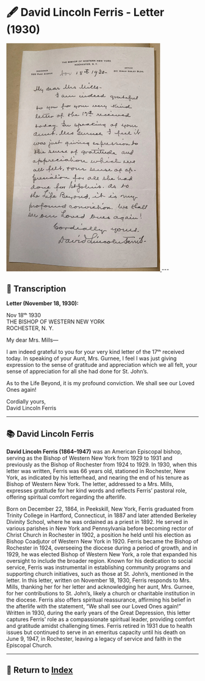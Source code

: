 # 🖋️ David Lincoln Ferris - Letter (1930)

<a href="../assets/Ferris_Letter.jpg" target="_blank">
  <img src="../assets/Ferris_Letter.jpg" alt="Ferris Letter" style="max-width: 80%; height: auto;"/>
</a>
---

## 📜 Transcription

**Letter (November 18, 1930):**  

Nov 18ᵗʰ 1930  
THE BISHOP OF WESTERN NEW YORK  
ROCHESTER, N. Y.  

My dear Mrs. Mills—  

I am indeed grateful to you for your very kind letter of the 17ᵗʰ received today. In speaking of your Aunt, Mrs. Gurnee, I feel I was just giving expression to the sense of gratitude and appreciation which we all felt, your sense of appreciation for all she had done for St. John’s.  

As to the Life Beyond, it is my profound conviction. We shall see our Loved Ones again!  

Cordially yours,  
David Lincoln Ferris  

---

## 📚 David Lincoln Ferris

**David Lincoln Ferris (1864–1947)** was an American Episcopal bishop, serving as the Bishop of Western New York from 1929 to 1931 and previously as the Bishop of Rochester from 1924 to 1929. In 1930, when this letter was written, Ferris was 66 years old, stationed in Rochester, New York, as indicated by his letterhead, and nearing the end of his tenure as Bishop of Western New York. The letter, addressed to a Mrs. Mills, expresses gratitude for her kind words and reflects Ferris’ pastoral role, offering spiritual comfort regarding the afterlife.

Born on December 22, 1864, in Peekskill, New York, Ferris graduated from Trinity College in Hartford, Connecticut, in 1887 and later attended Berkeley Divinity School, where he was ordained as a priest in 1892. He served in various parishes in New York and Pennsylvania before becoming rector of Christ Church in Rochester in 1902, a position he held until his election as Bishop Coadjutor of Western New York in 1920. Ferris became the Bishop of Rochester in 1924, overseeing the diocese during a period of growth, and in 1929, he was elected Bishop of Western New York, a role that expanded his oversight to include the broader region. Known for his dedication to social service, Ferris was instrumental in establishing community programs and supporting church initiatives, such as those at St. John’s, mentioned in the letter. In this letter, written on November 18, 1930, Ferris responds to Mrs. Mills, thanking her for her letter and acknowledging her aunt, Mrs. Gurnee, for her contributions to St. John’s, likely a church or charitable institution in the diocese. Ferris also offers spiritual reassurance, affirming his belief in the afterlife with the statement, “We shall see our Loved Ones again!” Written in 1930, during the early years of the Great Depression, this letter captures Ferris’ role as a compassionate spiritual leader, providing comfort and gratitude amidst challenging times. Ferris retired in 1931 due to health issues but continued to serve in an emeritus capacity until his death on June 9, 1947, in Rochester, leaving a legacy of service and faith in the Episcopal Church.

---

## 🔗 Return to [Index](index.md)